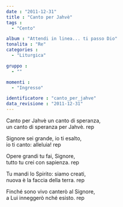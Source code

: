 ```yaml
---
date : "2011-12-31"
title : "Canto per Jahvè"
tags : 
  - "Cento"

album : "Attendi in linea... ti passo Dio"
tonalita : "Re"
categories : 
  - "Liturgica"

gruppo : 
  - ""

momenti : 
  - "Ingresso"

identificatore : "canto_per_jahve"
data_revisione : "2011-12-31"
---
```

  
  
  
Canto per Jahvè un canto di speranza,  
un canto di speranza per Jahvè. rep  
  
  
  
Signore sei grande, io ti esalto,  
io ti canto: alleluia! rep  
  
  
  
  
Opere grandi tu fai, Signore,   
tutto tu crei con sapienza. rep  
  
  
  
  
Tu mandi lo Spirito: siamo creati,  
nuova è la faccia della terra. rep  
  
  
  
  
Finché sono vivo canterò al Signore,  
a Lui inneggerò nché esisto. rep  
  
  
  
  

